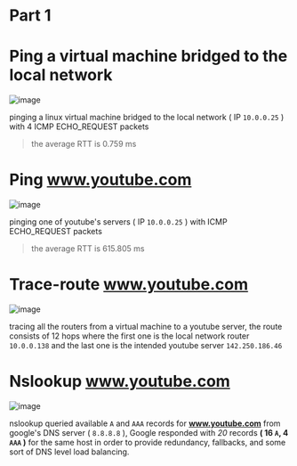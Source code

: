 # Part 1

# Ping a virtual machine bridged to the local network

![image](https://i.ibb.co/sV7f5qV/image.png)

pinging a linux virtual machine bridged to the local network ( IP `10.0.0.25` ) with 4 ICMP ECHO_REQUEST packets    
> the average RTT is 0.759 ms 

# Ping www.youtube.com

![image](https://i.ibb.co/W5GP4NL/image.png)

pinging one of youtube's servers ( IP `10.0.0.25` ) with ICMP ECHO_REQUEST packets
> the average RTT is 615.805 ms 

# Trace-route www.youtube.com

![image](https://i.ibb.co/zPRPPt0/image.png)

tracing all the routers from a virtual machine to a youtube server, the route consists of 12 hops where the first one is the local network router `10.0.0.138` and the last one is the intended youtube server `142.250.186.46`

# Nslookup www.youtube.com

![image](https://i.ibb.co/XsFQsb5/image.png)

nslookup queried available `A` and `AAA` records for **www.youtube.com** from google's DNS server ( `8.8.8.8` ), Google responded with *20* records **( 16 `A`, 4 `AAA` )** for the same host in order to provide redundancy, fallbacks, and some sort of DNS level load balancing.
 



